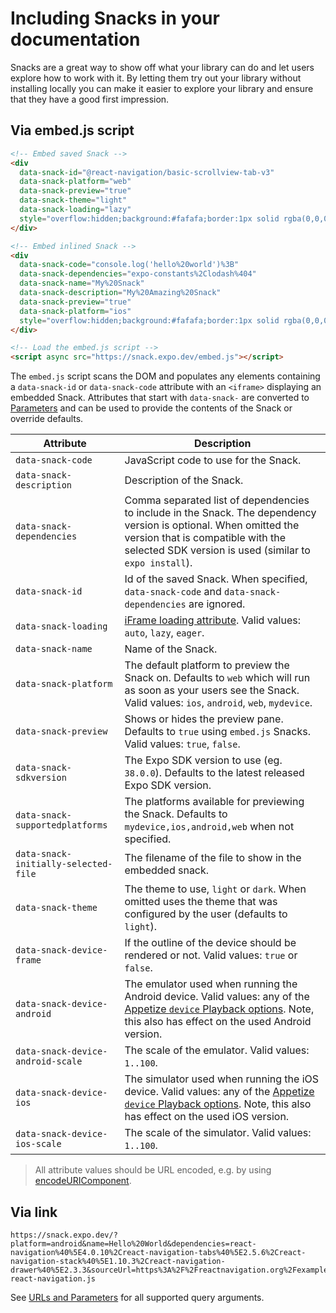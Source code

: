# Including Snacks in your documentation

Snacks are a great way to show off what your library can do and let users explore how to work with it. By letting them try out your library without installing locally you can make it easier to explore your library and ensure that they have a good first impression.

## Via embed.js script

```html
<!-- Embed saved Snack -->
<div
  data-snack-id="@react-navigation/basic-scrollview-tab-v3"
  data-snack-platform="web"
  data-snack-preview="true"
  data-snack-theme="light"
  data-snack-loading="lazy"
  style="overflow:hidden;background:#fafafa;border:1px solid rgba(0,0,0,.08);border-radius:4px;height:505px;width:100%">
</div>

<!-- Embed inlined Snack -->
<div
  data-snack-code="console.log('hello%20world')%3B"
  data-snack-dependencies="expo-constants%2Clodash%404"
  data-snack-name="My%20Snack"
  data-snack-description="My%20Amazing%20Snack"
  data-snack-preview="true"
  data-snack-platform="ios"
  style="overflow:hidden;background:#fafafa;border:1px solid rgba(0,0,0,.08);border-radius:4px;height:505px;width:100%">
</div>

<!-- Load the embed.js script -->
<script async src="https://snack.expo.dev/embed.js"></script>
```

The `embed.js` script scans the DOM and populates any elements containing a `data-snack-id` or `data-snack-code` attribute with an `<iframe>` displaying an embedded Snack. Attributes that start with `data-snack-` are converted to [Parameters](./url-query-parameters.md#parameters) and can be used to provide the contents of the Snack or override defaults.

| Attribute   | Description  |
|---|---|
| `data-snack-code` | JavaScript code to use for the Snack.  |
| `data-snack-description`  | Description of the Snack. |
| `data-snack-dependencies` | Comma separated list of dependencies to include in the Snack. The dependency version is optional. When omitted the version that is compatible with the selected SDK version is used (similar to `expo install`). |
| `data-snack-id` | Id of the saved Snack. When specified, `data-snack-code` and `data-snack-dependencies` are ignored. |
| `data-snack-loading` | [iFrame loading attribute](https://web.dev/iframe-lazy-loading/). Valid values: `auto`, `lazy`, `eager`. |
| `data-snack-name` | Name of the Snack. |
| `data-snack-platform`| The default platform to preview the Snack on. Defaults to `web` which will run as soon as your users see the Snack. Valid values: `ios`, `android`, `web`, `mydevice`. |
| `data-snack-preview`| Shows or hides the preview pane. Defaults to `true` using `embed.js` Snacks. Valid values: `true`, `false`. |
| `data-snack-sdkversion` |  The Expo SDK version to use (eg. `38.0.0`). Defaults to the latest released Expo SDK version. |
| `data-snack-supportedplatforms` |  The platforms available for previewing the Snack. Defaults to `mydevice,ios,android,web` when not specified. |
| `data-snack-initially-selected-file` | The filename of the file to show in the embedded snack. |
| `data-snack-theme` | The theme to use, `light` or `dark`. When omitted uses the theme that was configured by the user (defaults to `light`). |
| `data-snack-device-frame` | If the outline of the device should be rendered or not. Valid values: `true` or `false`. |
| `data-snack-device-android` | The emulator used when running the Android device. Valid values: any of the [Appetize `device` Playback options](https://docs.appetize.io/core-features/playback-options). Note, this also has effect on the used Android version. |
| `data-snack-device-android-scale` | The scale of the emulator. Valid values: `1..100`. |
| `data-snack-device-ios` | The simulator used when running the iOS device. Valid values: any of the [Appetize `device` Playback options](https://docs.appetize.io/core-features/playback-options). Note, this also has effect on the used iOS version. |
| `data-snack-device-ios-scale` | The scale of the simulator. Valid values: `1..100`. |

> All attribute values should be URL encoded, e.g. by using [encodeURIComponent](https://developer.mozilla.org/en-US/docs/Web/JavaScript/Reference/Global_Objects/encodeURIComponent).

## Via link

```url
https://snack.expo.dev/?platform=android&name=Hello%20World&dependencies=react-navigation%40%5E4.0.10%2Creact-navigation-tabs%40%5E2.5.6%2Creact-navigation-stack%40%5E1.10.3%2Creact-navigation-drawer%40%5E2.3.3&sourceUrl=https%3A%2F%2Freactnavigation.org%2Fexamples%2F4.x%2Fhello-react-navigation.js
```

See [URLs and Parameters](./url-query-parameters.md#parameters) for all supported query arguments.
